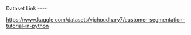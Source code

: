 Dataset Link ----


https://www.kaggle.com/datasets/vjchoudhary7/customer-segmentation-tutorial-in-python
